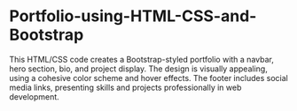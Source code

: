 # Portfolio-using-HTML-CSS-and-Bootstrap
 This HTML/CSS code creates a Bootstrap-styled portfolio with a navbar, hero section, bio, and project display. The design is visually appealing, using a cohesive color scheme and hover effects. The footer includes social media links, presenting skills and projects professionally in web development.
